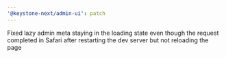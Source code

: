 ```yaml
---
'@keystone-next/admin-ui': patch
---
```


Fixed lazy admin meta staying in the loading state even though the request completed in Safari after restarting the dev server but not reloading the page
